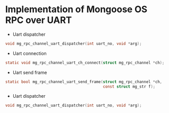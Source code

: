 # Implementation of Mongoose OS RPC over UART
- Uart dispatcher
```C
void mg_rpc_channel_uart_dispatcher(int uart_no, void *arg);
```
- Uart connection
```C
static void mg_rpc_channel_uart_ch_connect(struct mg_rpc_channel *ch);
```
- Uart send frame
```C
static bool mg_rpc_channel_uart_send_frame(struct mg_rpc_channel *ch,
                                           const struct mg_str f);
```
- Uart dispatcher
```C
void mg_rpc_channel_uart_dispatcher(int uart_no, void *arg);
```
